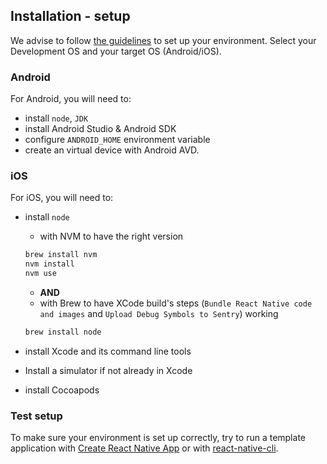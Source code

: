 ## Installation - setup

We advise to follow [the guidelines][1] to set up your environment. Select your Development OS and your target OS (Android/iOS).

### Android

For Android, you will need to:

- install `node`, `JDK`
- install Android Studio & Android SDK
- configure `ANDROID_HOME` environment variable
- create an virtual device with Android AVD.

### iOS

For iOS, you will need to:

- install `node`
  - with NVM to have the right version

   ```sh
   brew install nvm
   nvm install
   nvm use
   ```

  - **AND**
  - with Brew to have XCode build's steps (`Bundle React Native code and images` and `Upload Debug Symbols to Sentry`) working

   ```sh
   brew install node
   ```

- install Xcode and its command line tools
- Install a simulator if not already in Xcode
- install Cocoapods

### Test setup

To make sure your environment is set up correctly, try to run a template application with [Create React Native App][2] or with [react-native-cli][3].

[1]: https://reactnative.dev/docs/environment-setup
[2]: https://github.com/expo/create-react-native-app
[3]: https://github.com/react-native-community/cli
